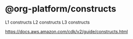 # @org-platform/constructs

L1 constructs
L2 constructs
L3 constructs

https://docs.aws.amazon.com/cdk/v2/guide/constructs.html

